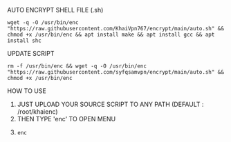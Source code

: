 AUTO ENCRYPT SHELL FILE (.sh)
```
wget -q -O /usr/bin/enc "https://raw.githubusercontent.com/KhaiVpn767/encrypt/main/auto.sh" && chmod +x /usr/bin/enc && apt install make && apt install gcc && apt install shc
```
UPDATE SCRIPT
```
rm -f /usr/bin/enc && wget -q -O /usr/bin/enc "https://raw.githubusercontent.com/syfqsamvpn/encrypt/main/auto.sh" && chmod +x /usr/bin/enc
```

HOW TO USE
1. JUST UPLOAD YOUR SOURCE SCRIPT TO ANY PATH (DEFAULT : /root/khaienc)
2. THEN TYPE 'enc' TO OPEN MENU
3. ```
   enc
   ```
